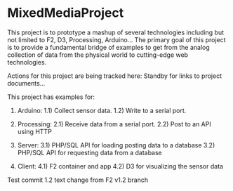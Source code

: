 MixedMediaProject
=================

This project is to prototype a mashup of several technologies including 
but not limited to F2, D3, Processing, Arduino... The primary goal of
this project is to provide a fundamental bridge of examples to get from
the analog collection of data from the physical world to cutting-edge 
web technologies.

Actions for this project are being tracked here:
Standby for links to project documents...

This project has examples for:

  1) Arduino:
    1.1) Collect sensor data.
    1.2) Write to a serial port.
  
  2) Processing:
    2.1) Receive data from a serial port.
    2.2) Post to an API using HTTP
    
  3) Server:
    3.1) PHP/SQL API for loading posting data to a database
    3.2) PHP/SQL API for requesting data from a database
    
  4) Client:
    4.1) F2 container and app
    4.2) D3 for visualizing the sensor data

Test commit
1.2 text change from F2 v1.2 branch
